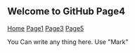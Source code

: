## Welcome to GitHub Page4
[Home](/index.md)
[Page1](/newPage1.md)
[Page3](/newPage3.md)
[Page5](/page5.md)

You Can write any thing here. Use "Mark"
